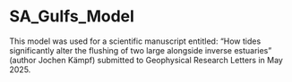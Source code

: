 # SA_Gulfs_Model
This model was used for a scientific manuscript entitled: “How tides significantly alter the flushing of two large alongside inverse estuaries” (author Jochen Kämpf) submitted to Geophysical Research Letters in May 2025.  

